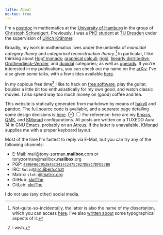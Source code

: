 ```yaml
---
title: About
no-toc: true
---
```


I'm a
[postdoc](https://phdcomics.com/comics/archive.php?comicid=1744)
in mathematics at the
[University of Hamburg](https://www.uni-hamburg.de/en/)
in the group of
[Christoph Schweigert](https://www.math.uni-hamburg.de/home/schweigert/).
Previously, I was a
[PhD student](https://phdcomics.com/comics/archive.php?comicid=1286)
at [TU Dresden](https://tu-dresden.de/)
under the supervision of
[Ulrich Krähmer](https://tu-dresden.de/mn/math/geometrie/kraehmer).

Broadly, my work in mathematics lives under the umbrella of *monoidal category theory* and *categorical reconstruction theory*.[^3]
In particular, I like thinking about [Hopf monads]; [graphical calculi]; [rigid],
[linearly distributive], [Grothendieck–Verdier], and [duoidal] categories;
as well as [operads].
If you're interested in my publications, you can check out my name on the [arXiv].
I've also given some talks, with a few slides available [here](https://tony-zorman.com/research.html#talks).

In my copious free time[^1] I like to
hack on [free software],
play the guitar,
boulder a little bit too enthusiastically for my own good,
and watch classic movies.
I also spend way too much money on (good) coffee and tea.

This website is statically generated from markdown by means of [hakyll] and [pandoc].
The [full source code][site] is available,
and a separate page detailing some design decisions is [here](./site.html).
<label for="mn-configs" class="margin-toggle">&#8853;</label>
<input type="checkbox" id="mn-configs" class="margin-toggle">
<span class="marginnote-left">
  For reference: here are my
  [Emacs][cfg:emacs],
  [QMK][cfg:qmk],
  and [KMonad][cfg:layout]
  configurations.
</span>
All posts are written on a TUXEDO Aura 14 in GNU Emacs, probably on an [Atreus][site:atreus].
If the latter is unavailable, [KMonad] supplies me with a proper keyboard layout.

Most of the time I'm fastest to reply via E-Mail,
but you can try any of the following channels:

+ E-Mail:
  <span class="email">mail@tony-zorman<b>.mailbox</b>.com</span> or
  tonyzorman@<span class="email">mailbox<b>.mailbox</b>.org</span>
+ PGP: [`4896FB6C952846C3414C2475C927DE8C7DFD57B8`](./key.txt)
+ IRC: `Solid`@[irc.libera.chat](https://libera.chat/)
+ Matrix: `slot-`@[matrix.org](https://matrix.org/)
+ GitHub: [slotThe](https://github.com/slotThe)
+ GitLab: [slotThe](https://gitlab.com/slotThe)

I do not use (any other) social media.

[Emacs]: https://www.gnu.org/software/emacs/
[Grothendieck–Verdier]: https://ncatlab.org/nlab/show/star-autonomous+category
[Haskell]: https://www.haskell.org/
[Hopf monads]: https://ncatlab.org/nlab/show/Hopf+monad
[KMonad]: https://github.com/kmonad/kmonad
[arXiv]: https://arxiv.org/a/zorman_t_1
[cfg:emacs]: https://gitlab.com/slotThe/dotfiles/-/tree/master/emacs
[cfg:layout]: https://gitlab.com/slotThe/dotfiles/-/blob/master/kmonad/config.kbd
[cfg:qmk]: https://github.com/slotThe/qmk_firmware/tree/keyboardio/atreus/slotThe/keyboards/keyboardio/atreus/keymaps/slotthe
[duoidal]: https://ncatlab.org/nlab/show/duoidal+category
[free software]: ./free-software.html
[graphical calculi]: https://ncatlab.org/nlab/show/string+diagram
[hakyll]: https://jaspervdj.be/hakyll/
[linearly distributive]: https://ncatlab.org/nlab/show/linearly+distributive+category
[operads]: https://ncatlab.org/nlab/show/operad
[pandoc]: https://pandoc.org/
[rigid]: https://ncatlab.org/nlab/show/rigid+monoidal+category
[site:atreus]: https://tony-zorman.com/posts/atreus-review.html
[site]: https://github.com/slotThe/slotThe.github.io

[^1]: I wish.

[^3]: Not-quite-so-incidentally, the latter is also the name of my dissertation,
      which you can access [here](./dissertation.pdf).
      I've also
      [written about](https://tony-zorman.com/posts/phd-typesetting.html)
      some typographical aspects of it.

